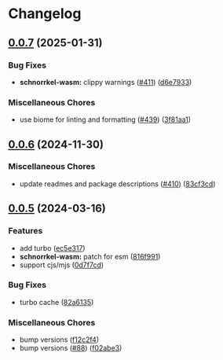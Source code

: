 # Changelog

## [0.0.7](https://github.com/polkadot-labs/hdkd/compare/schnorrkel-wasm-v0.0.6...schnorrkel-wasm-v0.0.7) (2025-01-31)


### Bug Fixes

* **schnorrkel-wasm:** clippy warnings ([#411](https://github.com/polkadot-labs/hdkd/issues/411)) ([d6e7933](https://github.com/polkadot-labs/hdkd/commit/d6e793373252229ca2a9b78447e0e8a5b2f4dbd0))


### Miscellaneous Chores

* use biome for linting and formatting ([#439](https://github.com/polkadot-labs/hdkd/issues/439)) ([3f81aa1](https://github.com/polkadot-labs/hdkd/commit/3f81aa159f3429914c19edab3f266a00ca6f40a4))

## [0.0.6](https://github.com/polkadot-labs/hdkd/compare/schnorrkel-wasm-v0.0.5...schnorrkel-wasm-v0.0.6) (2024-11-30)


### Miscellaneous Chores

* update readmes and package descriptions ([#410](https://github.com/polkadot-labs/hdkd/issues/410)) ([83cf3cd](https://github.com/polkadot-labs/hdkd/commit/83cf3cdc75862f6048269b2f3327ce74ccca905d))

## [0.0.5](https://github.com/polkadot-labs/hdkd/compare/schnorrkel-wasm-v0.0.4...schnorrkel-wasm-v0.0.5) (2024-03-16)


### Features

* add turbo ([ec5e317](https://github.com/polkadot-labs/hdkd/commit/ec5e31756ed4e5ed9b4f8d05b5c4873bcdc58623))
* **schnorrkel-wasm:** patch for esm ([816f991](https://github.com/polkadot-labs/hdkd/commit/816f991a5aa2fe464d355df4d69ce14d89abc10d))
* support cjs/mjs ([0d7f7cd](https://github.com/polkadot-labs/hdkd/commit/0d7f7cd39ad8392233fde2c04797c42279a5fbec))


### Bug Fixes

* turbo cache ([82a6135](https://github.com/polkadot-labs/hdkd/commit/82a6135ea1aa71fa544b5d587714ceb8403d4d9f))


### Miscellaneous Chores

* bump versions ([f12c2f4](https://github.com/polkadot-labs/hdkd/commit/f12c2f493f8c3b27aa1879ed7f82062f4128c161))
* bump versions ([#88](https://github.com/polkadot-labs/hdkd/issues/88)) ([f02abe3](https://github.com/polkadot-labs/hdkd/commit/f02abe35eb636280e79cd75447f927a6d6074f48))

